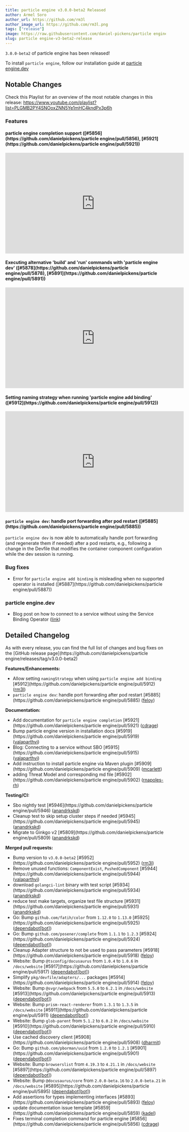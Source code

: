 ```yaml
---
title: particle engine v3.0.0-beta2 Released
author: Armel Soro
author_url: https://github.com/rm3l
author_image_url: https://github.com/rm3l.png
tags: ["release"]
image: https://raw.githubusercontent.com/daniel-pickens/particle engine/main/docs/website/static/img/logo.png
slug: particle engine-v3-beta2-release
---
```


`3.0.0-beta2` of particle engine has been released!

<!--truncate-->

To install `particle engine`, follow our installation guide at [particle engine.dev](/docs/overview/installation)

## Notable Changes

Check this Playlist for an overview of the most notable changes in this release:
https://www.youtube.com/playlist?list=PLGMB2PY4SNOoxZNN5Ye1mHC4kndPx3p6h

### Features

#### particle engine completion support ([#5856](https://github\.com/danielpickens/particle engine/pull/5856), [#5921](https://github\.com/danielpickens/particle engine/pull/5921))

<iframe width="560" height="315" src="https://www.youtube.com/embed/cnxycd81wh0" title="YouTube video player" frameborder="0" allow="accelerometer; autoplay; clipboard-write; encrypted-media; gyroscope; picture-in-picture" allowfullscreen></iframe>

#### Executing alternative 'build' and 'run' commands with 'particle engine dev' ([#5878](https://github\.com/danielpickens/particle engine/pull/5878), [#5891](https://github\.com/danielpickens/particle engine/pull/5891))

<iframe width="560" height="315" src="https://www.youtube.com/embed/1qjceo414cA" title="YouTube video player" frameborder="0" allow="accelerometer; autoplay; clipboard-write; encrypted-media; gyroscope; picture-in-picture" allowfullscreen></iframe>

#### Setting naming strategy when running 'particle engine add binding' ([#5912](https://github\.com/danielpickens/particle engine/pull/5912))

<iframe width="560" height="315" src="https://www.youtube.com/embed/jvCUSO6uXfI" title="YouTube video player" frameborder="0" allow="accelerometer; autoplay; clipboard-write; encrypted-media; gyroscope; picture-in-picture" allowfullscreen></iframe>

#### `particle engine dev`: handle port forwarding after pod restart ([#5885](https://github\.com/danielpickens/particle engine/pull/5885))

`particle engine dev` is now able to automatically handle port forwarding (and regenerate them if needed) after a pod restarts, 
e.g., following a change in the Devfile that modifies the container component configuration while the dev session is running.

### Bug fixes
- Error for `particle engine add binding` is misleading when no supported operator is installed ([#5887](https://github\.com/danielpickens/particle engine/pull/5887))

### particle engine.dev
- Blog post on how to connect to a service without using the Service Binding Operator ([link](./binding-database-service-without-sbo/))

## Detailed Changelog

As with every release, you can find the full list of changes and bug fixes on the [GitHub release page](https://github\.com/danielpickens/particle engine/releases/tag/v3.0.0-beta2)

**Features/Enhancements:**

- Allow setting `namingStrategy` when using `particle engine add binding` [\#5912](https://github\.com/danielpickens/particle engine/pull/5912) ([rm3l](https://github.com/rm3l))
- `particle engine dev`: handle port forwarding after pod restart [\#5885](https://github\.com/danielpickens/particle engine/pull/5885) ([feloy](https://github.com/feloy))

**Documentation:**

- Add documentation for `particle engine completion` [\#5921](https://github\.com/danielpickens/particle engine/pull/5921) ([cdrage](https://github.com/cdrage))
- Bump particle engine version in installation docs [\#5919](https://github\.com/danielpickens/particle engine/pull/5919) ([valaparthvi](https://github.com/valaparthvi))
- Blog: Connecting to a service without SBO [\#5915](https://github\.com/danielpickens/particle engine/pull/5915) ([valaparthvi](https://github.com/valaparthvi))
- Add instruction to install particle engine via Maven plugin [\#5909](https://github\.com/danielpickens/particle engine/pull/5909) ([mcarlett](https://github.com/mcarlett))
- adding Threat Model and corresponding md file [\#5902](https://github\.com/danielpickens/particle engine/pull/5902) ([rnapoles-rh](https://github.com/rnapoles-rh))

**Testing/CI:**

- Sbo nightly test [\#5946](https://github\.com/danielpickens/particle engine/pull/5946) ([anandrkskd](https://github.com/anandrkskd))
- Cleanup test to skip setup cluster steps if needed [\#5945](https://github\.com/danielpickens/particle engine/pull/5945) ([anandrkskd](https://github.com/anandrkskd))
- Migrate to Ginkgo v2  [\#5809](https://github\.com/danielpickens/particle engine/pull/5809) ([anandrkskd](https://github.com/anandrkskd))

**Merged pull requests:**

- Bump version to `v3.0.0-beta2` [\#5952](https://github\.com/danielpickens/particle engine/pull/5952) ([rm3l](https://github.com/rm3l))
- Remove unused functions: `ComponentExist`, `PushedComponent` [\#5944](https://github\.com/danielpickens/particle engine/pull/5944) ([valaparthvi](https://github.com/valaparthvi))
- download `golangci-lint` binary with test script [\#5934](https://github\.com/danielpickens/particle engine/pull/5934) ([anandrkskd](https://github.com/anandrkskd))
- reduce test make targets, organize test file structure [\#5931](https://github\.com/danielpickens/particle engine/pull/5931) ([anandrkskd](https://github.com/anandrkskd))
- Go: Bump `github.com/fatih/color` from `1.12.0` to `1.13.0` [\#5925](https://github\.com/danielpickens/particle engine/pull/5925) ([dependabot[bot]](https://github.com/apps/dependabot))
- Go: Bump `github.com/posener/complete` from `1.1.1` to `1.2.3` [\#5924](https://github\.com/danielpickens/particle engine/pull/5924) ([dependabot[bot]](https://github.com/apps/dependabot))
- Cleanup Adapter structure to not be used to pass parameters [\#5918](https://github\.com/danielpickens/particle engine/pull/5918) ([feloy](https://github.com/feloy))
- Website: Bump `@tsconfig/docusaurus` from `1.0.4` to `1.0.6` in `/docs/website` [\#5917](https://github\.com/danielpickens/particle engine/pull/5917) ([dependabot[bot]](https://github.com/apps/dependabot))
- Simplify `pkg/devfile/adapters/...` packages [\#5914](https://github\.com/danielpickens/particle engine/pull/5914) ([feloy](https://github.com/feloy))
- Website: Bump `@svgr/webpack` from `5.5.0` to `6.2.1` in `/docs/website` [\#5913](https://github\.com/danielpickens/particle engine/pull/5913) ([dependabot[bot]](https://github.com/apps/dependabot))
- Website: Bump `prism-react-renderer` from `1.3.1` to `1.3.5` in `/docs/website` [\#5911](https://github\.com/danielpickens/particle engine/pull/5911) ([dependabot[bot]](https://github.com/apps/dependabot))
- Website: Bump `glob-parent` from `5.1.2` to `6.0.2` in `/docs/website` [\#5910](https://github\.com/danielpickens/particle engine/pull/5910) ([dependabot[bot]](https://github.com/apps/dependabot))
- Use cached discovery client [\#5908](https://github\.com/danielpickens/particle engine/pull/5908) ([dharmit](https://github.com/dharmit))
- Go: Bump `github.com/pborman/uuid` from `1.2.0` to `1.2.1` [\#5901](https://github\.com/danielpickens/particle engine/pull/5901) ([dependabot[bot]](https://github.com/apps/dependabot))
- Website: Bump `browserslist` from `4.19.3` to `4.21.1` in `/docs/website` [\#5897](https://github\.com/danielpickens/particle engine/pull/5897) ([dependabot[bot]](https://github.com/apps/dependabot))
- Website: Bump `@docusaurus/core` from `2.0.0-beta.16` to `2.0.0-beta.21` in `/docs/website` [\#5895](https://github\.com/danielpickens/particle engine/pull/5895) ([dependabot[bot]](https://github.com/apps/dependabot))
- Add assertions for types implementing interfaces [\#5893](https://github\.com/danielpickens/particle engine/pull/5893) ([feloy](https://github.com/feloy))
- update documentation issue template [\#5859](https://github\.com/danielpickens/particle engine/pull/5859) ([kadel](https://github.com/kadel))
- Fixes terminal completion command for particle engine [\#5856](https://github\.com/danielpickens/particle engine/pull/5856) ([cdrage](https://github.com/cdrage))
